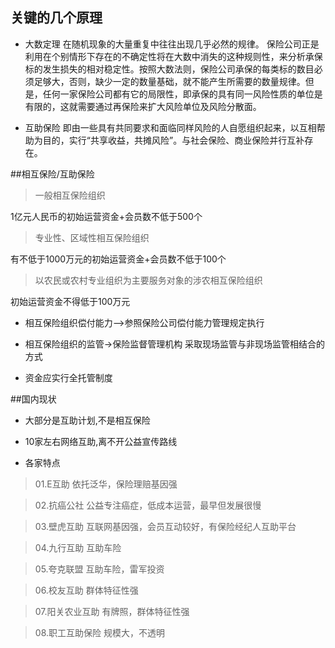 ## 关键的几个原理
- 大数定理
在随机现象的大量重复中往往出现几乎必然的规律。
保险公司正是利用在个别情形下存在的不确定性将在大数中消失的这种规则性，来分析承保标的发生损失的相对稳定性。按照大数法则，保险公司承保的每类标的数目必须足够大，否则，缺少一定的数量基础，就不能产生所需要的数量规律。但是，任何一家保险公司都有它的局限性，即承保的具有同一风险性质的单位是有限的，这就需要通过再保险来扩大风险单位及风险分散面。

- 互助保险
即由一些具有共同要求和面临同样风险的人自愿组织起来，以互相帮助为目的，实行“共享收益，共摊风险”。与社会保险、商业保险并行互补存在。

##相互保险/互助保险
>一般相互保险组织

1亿元人民币的初始运营资金+会员数不低于500个

>专业性、区域性相互保险组织

有不低于1000万元的初始运营资金+会员数不低于100个

>以农民或农村专业组织为主要服务对象的涉农相互保险组织

初始运营资金不得低于100万元

- 相互保险组织偿付能力-->参照保险公司偿付能力管理规定执行

- 相互保险组织的监管->保险监督管理机构 采取现场监管与非现场监管相结合的方式

- 资金应实行全托管制度

##国内现状
- 大部分是互助计划,不是相互保险

- 10家左右网络互助,离不开公益宣传路线

- 各家特点

> 01.E互助 依托泛华，保险理赔基因强

> 02.抗癌公社 公益专注癌症，低成本运营，最早但发展很慢

> 03.壁虎互助 互联网基因强，会员互动较好，有保险经纪人互助平台

> 04.九行互助 互助车险

> 05.夸克联盟 互助车险，雷军投资

> 06.校友互助 群体特征性强

> 07.阳关农业互助 有牌照，群体特征性强

> 08.职工互助保险 规模大，不透明
